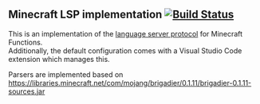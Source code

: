 ## Minecraft LSP implementation  [![Build Status](https://travis-ci.org/Levertion/mcfunction-language-server.svg?branch=master)](https://travis-ci.org/Levertion/mcfunction-language-server)  

This is an implementation of the [language server protocol](https://langserver.org/) for Minecraft Functions.   
Additionally, the default configuration comes with a Visual Studio Code extension which manages this.

Parsers are implemented based on <https://libraries.minecraft.net/com/mojang/brigadier/0.1.11/brigadier-0.1.11-sources.jar>
